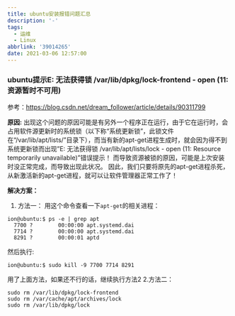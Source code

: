 ```yaml
---
title: ubuntu安装报错问题汇总
description: '-'
tags:
  - 运维
  - Linux
abbrlink: '39014265'
date: 2021-03-06 12:57:00
---
```




### ubuntu提示E: 无法获得锁 /var/lib/dpkg/lock-frontend - open (11: 资源暂时不可用)

参考：https://blog.csdn.net/dream_follower/article/details/90311799

**原因:**
出现这个问题的原因可能是有另外一个程序正在运行，由于它在运行时，会占用软件源更新时的系统锁（以下称“系统更新锁”，此锁文件在“/var/lib/apt/lists/”目录下），而当有新的apt-get进程生成时，就会因为得不到系统更新锁而出现”E: 无法获得锁 /var/lib/apt/lists/lock - open (11: Resource temporarily unavailable)”错误提示！
而导致资源被锁的原因，可能是上次安装时没正常完成，而导致出现此状况。
因此，我们只要将原先的apt-get进程杀死，从新激活新的apt-get进程，就可以让软件管理器正常工作了！

**解决方案：**
1. 方法一：
用这个命令查看一下`apt-get`的相关进程：

```shell
ion@ubuntu:$ ps -e | grep apt
  7700 ?        00:00:00 apt.systemd.dai
  7714 ?        00:00:00 apt.systemd.dai
  8291 ?        00:00:01 aptd
```

然后执行:

```
ion@ubuntu:$ sudo kill -9 7700 7714 8291
```

用了上面方法，如果还不行的话，继续执行方法2
2.方法二：

```
sudo rm /var/lib/dpkg/lock-frontend 
sudo rm /var/cache/apt/archives/lock  
sudo rm /var/lib/dpkg/lock  
```